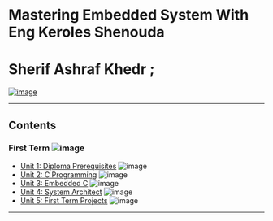 # Mastering Embedded System With Eng Keroles Shenouda
# Sherif Ashraf Khedr ; 

[![image](https://drive.google.com/file/d/1O-XvNDbC0PAuyGOICV6MdF8xlIjG2el7/view?usp=sharing)](https://www.learn-in-depth-store.com/certificate/sherifkhadr1%40gmail.com)

---

## Contents

### First Term ![image](https://progress-bar.dev/100/?title=InProgress)

- [Unit 1: Diploma Prerequisites](https://github.com/sherifkhadr/Mastering-Embedded-System-With-K.S) ![image](https://progress-bar.dev/100/?title=CreateRepo&color=bababa)
- [Unit 2: C Programming](01_Unit2_C_Programming) ![image](https://progress-bar.dev/100/)
- [Unit 3: Embedded C](02_Unit3_Embedded_C) ![image](https://progress-bar.dev/100/)
- [Unit 4: System Architect](03_Unit4_System_Architect) ![image](https://progress-bar.dev/100/)
- [Unit 5: First Term Projects]() ![image](https://progress-bar.dev/0/)

---